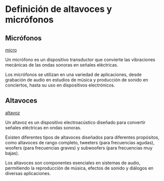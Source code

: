 # Definición de altavoces y micrófonos

## Micrófonos

[micro](img/micromesa.jpg)


Un micrófono es un dispositivo transductor que convierte las vibraciones mecánicas de las ondas sonoras en señales eléctricas. 

Los micrófonos se utilizan en una variedad de aplicaciones, desde grabación de audio en estudios de música y producción de sonido en conciertos, hasta su uso en dispositivos electrónicos.

## Altavoces

[altavoz](img/alt.jpg)

Un altavoz es un dispositivo electroacústico diseñado para convertir señales eléctricas en ondas sonoras. 

Existen diferentes tipos de altavoces diseñados para diferentes propósitos, como altavoces de rango completo, tweeters (para frecuencias agudas), woofers (para frecuencias graves) y subwoofers (para frecuencias muy bajas). 

Los altavoces son componentes esenciales en sistemas de audio, permitiendo la reproducción de música, efectos de sonido y diálogos en diversas aplicaciones.

